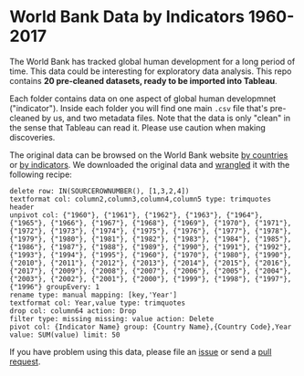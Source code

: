 # World Bank Data by Indicators 1960-2017

The World Bank has tracked global human development for a long period of time. This data could be interesting for exploratory data analysis. This repo contains **20 pre-cleaned datasets, ready to be imported into Tableau**. 

Each folder contains data on one aspect of global human developmnet ("indicator"). Inside each folder you will find one main `.csv` file that's pre-cleaned by us, and two metadata files. Note that the data is only "clean" in the sense that Tableau can read it. Please use caution when making discoveries.

The original data can be browsed on the World Bank website [by countries](https://data.worldbank.org/country) or [by indicators](https://data.worldbank.org/indicator). We downloaded the original data and [wrangled](https://www.trifacta.com/start-wrangling/) it with the following recipe:
```
delete row: IN(SOURCEROWNUMBER(), [1,3,2,4])
textformat col: column2,column3,column4,column5 type: trimquotes
header
unpivot col: {"1960"}, {"1961"}, {"1962"}, {"1963"}, {"1964"}, {"1965"}, {"1966"}, {"1967"}, {"1968"}, {"1969"}, {"1970"}, {"1971"}, {"1972"}, {"1973"}, {"1974"}, {"1975"}, {"1976"}, {"1977"}, {"1978"}, {"1979"}, {"1980"}, {"1981"}, {"1982"}, {"1983"}, {"1984"}, {"1985"}, {"1986"}, {"1987"}, {"1988"}, {"1989"}, {"1990"}, {"1991"}, {"1992"}, {"1993"}, {"1994"}, {"1995"}, {"1960"}, {"1970"}, {"1980"}, {"1990"}, {"2010"}, {"2011"}, {"2012"}, {"2013"}, {"2014"}, {"2015"}, {"2016"}, {"2017"}, {"2009"}, {"2008"}, {"2007"}, {"2006"}, {"2005"}, {"2004"}, {"2003"}, {"2002"}, {"2001"}, {"2000"}, {"1999"}, {"1998"}, {"1997"}, {"1996"} groupEvery: 1
rename type: manual mapping: [key,'Year']
textformat col: Year,value type: trimquotes
drop col: column64 action: Drop
filter type: missing missing: value action: Delete
pivot col: {Indicator Name} group: {Country Name},{Country Code},Year value: SUM(value) limit: 50
```
If you have problem using this data, please file an [issue](https://github.com/ZeningQu/World-Bank-Data-by-Indicators/issues) or send a [pull request](https://github.com/ZeningQu/World-Bank-Data-by-Indicators/pulls).
